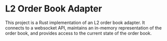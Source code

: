 # L2 Order Book Adapter

This project is a Rust implementation of an L2 order book adapter. It connects to a websocket API, maintains an in-memory representation of the order book, and provides access to the current state of the order book.